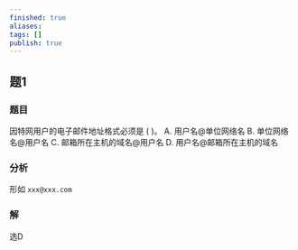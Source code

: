 ```yaml
---
finished: true
aliases: 
tags: []
publish: true
---
```

## 题1
### 题目
因特网用户的电子邮件地址格式必须是 ( )。
A. 用户名@单位网络名
B. 单位网络名@用户名
C. 邮箱所在主机的域名@用户名
D. 用户名@邮箱所在主机的域名
### 分析
形如 `xxx@xxx.com`
### 解
选D 
